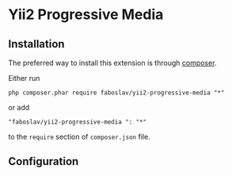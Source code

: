 # Yii2 Progressive Media
## Installation
The preferred way to install this extension is through [composer](http://getcomposer.org/download/).

Either run

```
php composer.phar require faboslav/yii2-progressive-media "*"
```

or add

```
"faboslav/yii2-progressive-media ": "*"
```

to the `require` section of `composer.json` file.

## Configuration
